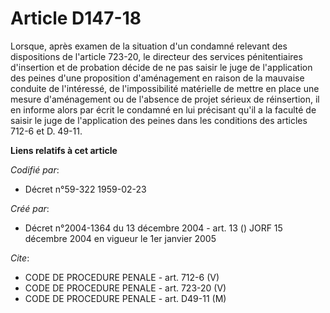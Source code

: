 # Article D147-18

Lorsque, après examen de la situation d'un condamné relevant des dispositions de l'article 723-20, le directeur des services
pénitentiaires d'insertion et de probation décide de ne pas saisir le juge de l'application des peines d'une proposition
d'aménagement en raison de la mauvaise conduite de l'intéressé, de l'impossibilité matérielle de mettre en place une mesure
d'aménagement ou de l'absence de projet sérieux de réinsertion, il en informe alors par écrit le condamné en lui précisant
qu'il a la faculté de saisir le juge de l'application des peines dans les conditions des articles 712-6 et D. 49-11.

**Liens relatifs à cet article**

_Codifié par_:

  - Décret n°59-322 1959-02-23

_Créé par_:

  - Décret n°2004-1364 du 13 décembre 2004 - art. 13 () JORF 15 décembre 2004 en vigueur le 1er janvier 2005

_Cite_:

  - CODE DE PROCEDURE PENALE - art. 712-6 (V)
  - CODE DE PROCEDURE PENALE - art. 723-20 (V)
  - CODE DE PROCEDURE PENALE - art. D49-11 (M)
